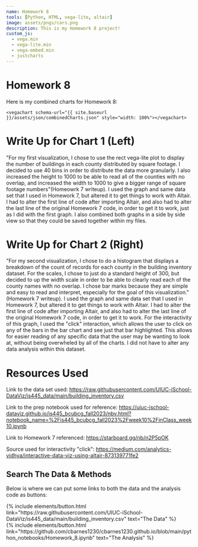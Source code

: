 ```yaml
---
name: Homework 8
tools: [Python, HTML, vega-lite, altair]
image: assets/pngs/cars.png
description: This is my Homework 8 project!
custom_js:
  - vega.min
  - vega-lite.min
  - vega-embed.min
  - justcharts
---
```



# Homework 8

Here is my combined charts for Homework 8:

```
<vegachart schema-url="{{ site.baseurl }}/assets/json/combinedCharts.json" style="width: 100%"></vegachart>
```

<vegachart schema-url="{{ site.baseurl }}/assets/json/combinedCharts.json" style="width: 100%"></vegachart>

# Write Up for Chart 1 (Left)

"For my first visualization, I chose to use the rect vega-lite plot to display the number of buildings in each county distributed by square footage. I decided to use 40 bins in order to distribute the data more granularly. I also increased the height to 1000 to be able to read all of the counties with no overlap, and increased the width to 1000 to give a bigger range of square footage numbers"(Homeowrk 7 writeup). I used the graph and same data set that I used in Homework 7, but altered it to get things to work with Altair. I had to alter the first line of code after importing Altair, and also had to alter the last line of the original Homework 7 code, in order to get it to work, just as I did with the first graph. I also combined both graphs in a side by side view so that they could be saved together within my files.

# Write Up for Chart 2 (Right)

"For my second visualization, I chose to do a histogram that displays a breakdown of the count of records for each county in the building inventory dataset. For the scales, I chose to just do a standard height of 300, but decided to up the width scale in order to be able to clearly read each of the county names with no overlap. I chose bar marks because they are simple and easy to read and interpret, especially for the goal of this visualization."(Homework 7 writeup). I used the graph and same data set that I used in Homework 7, but altered it to get things to work with Altair. I had to alter the first line of code after importing Altair, and also had to alter the last line of the original Homework 7 code, in order to get it to work. For the interactivity of this graph, I used the "click" interaction, which allows the user to click on any of the bars in the bar chart and see just that bar highlighted. This allows for easier reading of any specific data that the user may be wanting to look at, without being overwheled by all of the charts. I did not have to alter any data analysis within this dataset.

# Resources Used

Link to the data set used: https://raw.githubusercontent.com/UIUC-iSchool-DataViz/is445_data/main/building_inventory.csv

Link to the prep notebook used for reference: https://uiuc-ischool-dataviz.github.io/is445_bcubcg_fall2023/nbv.html?notebook_name=%2Fis445_bcubcg_fall2023%2Fweek10%2FinClass_week10.ipynb

Link to Homework 7 referenced: https://starboard.gg/nb/n2P5pOK

Source used for interactivity "click": https://medium.com/analytics-vidhya/interactive-data-viz-using-altair-873139771fe2

## Search The Data & Methods

Below is where we can put some links to both the data and the analysis code as buttons:


<!-- these are written in a combo of html and liquid --> 

<div class="left">
{% include elements/button.html link="https://raw.githubusercontent.com/UIUC-iSchool-DataViz/is445_data/main/building_inventory.csv" text="The Data" %}
</div>

<div class="right">
{% include elements/button.html link="https://github.com/cbarnes1230/cbarnes1230.github.io/blob/main/python_notebooks/Homework_8.ipynb" text="The Analysis" %}
</div>

